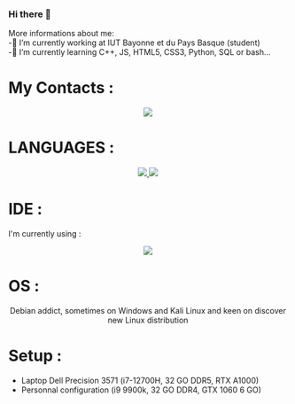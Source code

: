 ### Hi there 👋

<!--
**MaxMontouro/MaxMontouro** is a ✨ _special_ ✨ repository because its `README.md` (this file) appears on your GitHub profile.

Here are some ideas to get you started:

- 🔭 I’m currently working at IUT Bayonne et du Pays Basque
- 🌱 I’m currently learning C++, JS, HTML5, CSS3, Python, SQL or bash
- 👯 I’m looking to collaborate on ...
- 🤔 I’m looking for help with ...
- 💬 Ask me about ...
- 📫 How to reach me: ...
- 😄 Pronouns: ...
- ⚡ Fun fact: ...
-->
More informations about me:  
-🔭 I’m currently working at IUT Bayonne et du Pays Basque (student)   
-🌱 I’m currently learning C++, JS, HTML5, CSS3, Python, SQL or bash...   

<h1> My Contacts : </h1> 
<p align="center">
  <a href="https://skillicons.dev">
    <img src="https://skillicons.dev/icons?i=linkedin,instagram,github,discord" />
  </a>
</p>

<h1> LANGUAGES : </h1> 
<p align="center">
  <a href="https://skillicons.dev">
    <img src="https://skillicons.dev/icons?i=c,cpp,py,php,java,mysql,linux,powershell&theme=dark" />  
    <img src="https://skillicons.dev/icons?i=html,css,js,git&theme=dark" />  
  </a>
</p>

<h1> IDE : </h1> 
I'm currently using :  
<p align="center">
  <a href="https://skillicons.dev">
    <img src="https://skillicons.dev/icons?i=vscode,idea,qt&theme=dark" />  
  </a>
</p>

<h1> OS : </h1> 
<p align="center">
    Debian addict, sometimes on Windows and Kali Linux and keen on discover new Linux distribution
</p>

<h1> Setup : </h1>   
<ul>
<li>Laptop Dell Precision 3571 (i7-12700H, 32 GO DDR5, RTX A1000)</li>  
<li>Personnal configuration (i9 9900k, 32 GO DDR4, GTX 1060 6 GO)</li>
</ul>
